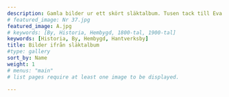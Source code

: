 ```yaml
---
description: Gamla bilder ur ett skört släktalbum. Tusen tack till Eva Ahrenstedt(Klättorp 106) för bilderna! Klicka på en bild för att se bildtext.
# featured_image: Nr 37.jpg
featured_image: A.jpg
# keywords: [By, Historia, Hembygd, 1800-tal, 1900-tal]
keywords: [Historia, By, Hembygd, Hantverksby]
title: Bilder ifrån släktalbum 
#type: gallery
sort_by: Name
weight: 1
# menus: "main"
# list pages require at least one image to be displayed.

---
```

